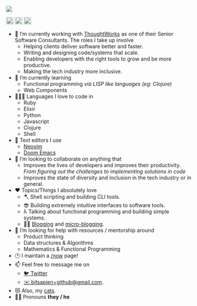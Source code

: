 
<!--
**bitsapien/bitsapien** is a ✨ _special_ ✨ repository because its `README.md` (this file) appears on your GitHub profile.

Here are some ideas to get you started:

- 🔭 I’m currently working on ...
- 🌱 I’m currently learning ...
- 👯 I’m looking to collaborate on ...
- 🤔 I’m looking for help with ...
- 💬 Ask me about ...
- 📫 How to reach me: ...
- 😄 Pronouns: ...
- ⚡ Fun fact: ...
-->
<img style="inline-block" src="https://blog.bitsapien.dev/img/github-cover.png">
 
[<img src='https://cdn.jsdelivr.net/npm/simple-icons@3.0.1/icons/stackoverflow.svg' alt='stackoverflow' height='20'>](https://stackoverflow.com/users/755421/bitsapien)  [<img src='https://cdn.jsdelivr.net/npm/simple-icons@3.0.1/icons/gitlab.svg' alt='gitlab' height='20'>](https://gitlab.com/bitsapien)  [<img src='https://cdn.jsdelivr.net/npm/simple-icons@3.0.1/icons/twitter.svg' alt='twitter' height='20'>](https://twitter.com/bitsapien_logs) 

- 🔭 I’m currently working with [ThoughtWorks](https://www.thoughtworks.com) as one of their Senior Software Consultants. The roles I take up involve
  - Helping clients deliver software better and faster.
    <!-- Through navigating organisational structures and getting things done, involving and driving every stage of delivery from ideation to solution to tracking success metrics. -->
  - Writing and designing code/systems that scale.
    <!-- monolith to microservice, micro frontends -->
  - Enabling developers with the right tools to grow and be more productive.
    <!-- Tech Tuesdays, Github Topics, Bob CI, goto -->
  - Making the tech industry more inclusive.
    <!-- Random 1 on 1s, Prajna, anti-discrimination -->
- 🌱 I’m currently learning 
    - Functional programming _via LISP like languages (eg: Clojure)_
    - Web Components
- 👨🏾‍💻 Languages I love to code in
  - Ruby
  - Elixir
  - Python
  - Javascript
  - Clojure
  - Shell
- 📝 Text editors I use
  - [Neovim](https://github.com/bitsapien/dotfiles/blob/master/vim/.vimrc)
  - [Doom Emacs](https://github.com/bitsapien/dotfiles/tree/master/doom-emacs/.doom.d)
- 👯 I’m looking to collaborate on anything that 
    - Improves the lives of developers and improves their productivity. _From figuring out the challenges to implementing solutions in code_
    - Improves the state of diversity and inclusion in the tech industry or in general.
- ❤️ Topics/Things I absolutely love
  - 🪓 Shell scripting and building CLI tools. <!-- goto, blog scripts, org-mode -->
  - 😎 Building extremely intuitive interfaces to software tools. <!-- goto, blog scripts, org-mode -->
  - λ Talking about functional programming and building simple systems.
  - ✍🏽 [Blogging](https://blog.bitsapien.dev/posts) and [micro-blogging](https://twitter.com/bitsapien_logs).
- 🤔 I’m looking for help with resources / mentorship around
    - Product thinking
    - Data structures & Algorithms
    - Mathematics & Functional Programming
- 🕑 I maintain a [/now](https://blog.bitsapien.dev/now/) page!
- 📫 Feel free to message me on 
  - [🐦 Twitter](https://twitter.com/bitsapien_logs) 
  - [✉️ bitsapien+github@gmail.com](mailto:bitsapien+github@gmail.com).
- 😻 Also, my [cats](https://twitter.com/bitsapien_logs/status/1330397097854689287).
- 🏳️‍🌈 Pronouns **they / he**
